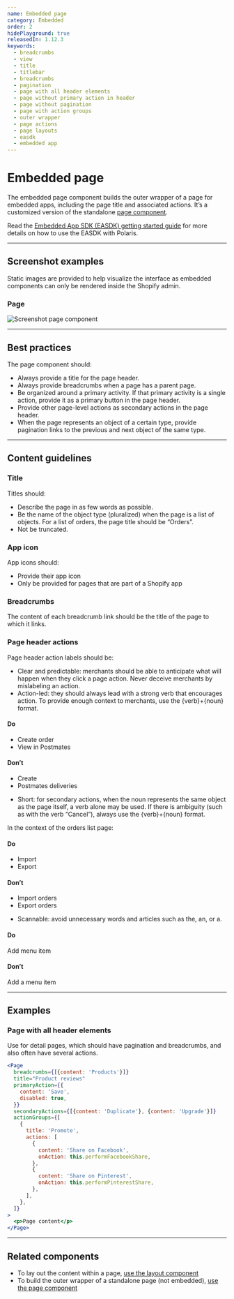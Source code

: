 ```yaml
---
name: Embedded page
category: Embedded
order: 2
hidePlayground: true
releasedIn: 1.12.3
keywords:
  - breadcrumbs
  - view
  - title
  - titlebar
  - breadcrumbs
  - pagination
  - page with all header elements
  - page without primary action in header
  - page without pagination
  - page with action groups
  - outer wrapper
  - page actions
  - page layouts
  - easdk
  - embedded app
---
```


# Embedded page

The embedded page component builds the outer wrapper of a page for embedded apps, including the page title and associated actions. It’s a customized version of the standalone [page component](https://polaris.shopify.com/components/structure/page#navigation).

Read the [Embedded App SDK (EASDK) getting started guide](https://github.com/Shopify/polaris/blob/master/documentation/Embedded%20apps.md) for more details on how to use the EASDK with Polaris.

---

## Screenshot examples

Static images are provided to help visualize the interface as embedded components can only be rendered inside the Shopify admin.

### Page

![Screenshot page component](embedded/page/page.jpg)

---

## Best practices

The page component should:

- Always provide a title for the page header.
- Always provide breadcrumbs when a page has a parent page.
- Be organized around a primary activity. If that primary activity is a single action, provide it as a primary button in the page header.
- Provide other page-level actions as secondary actions in the page header.
- When the page represents an object of a certain type, provide pagination links to the previous and next object of the same type.

---

## Content guidelines

### Title

Titles should:

- Describe the page in as few words as possible.
- Be the name of the object type (pluralized) when the page is a list of objects. For a list of orders, the page title should be “Orders”.
- Not be truncated.

### App icon

App icons should:

- Provide their app icon
- Only be provided for pages that are part of a Shopify app

### Breadcrumbs

The content of each breadcrumb link should be the title of the page to which it links.

### Page header actions

Page header action labels should be:

- Clear and predictable: merchants should be able to anticipate what will
  happen when they click a page action. Never deceive merchants by mislabeling an action.
- Action-led: they should always lead with a strong verb that encourages
  action. To provide enough context to merchants, use the {verb}+{noun} format.

<!-- usagelist -->

#### Do

- Create order
- View in Postmates

#### Don’t

- Create
- Postmates deliveries

<!-- end -->

- Short: for secondary actions, when the noun represents the same object as
  the page itself, a verb alone may be used. If there is ambiguity (such as
  with the verb “Cancel”), always use the {verb}+{noun} format.

In the context of the orders list page:

<!-- usagelist -->

#### Do

- Import
- Export

#### Don’t

- Import orders
- Export orders

<!-- end -->

- Scannable: avoid unnecessary words and articles such as the, an, or a.

<!-- usageblock -->

#### Do

Add menu item

#### Don’t

Add a menu item

<!-- end -->

---

## Examples

### Page with all header elements

Use for detail pages, which should have pagination and breadcrumbs, and also often have several actions.

```jsx
<Page
  breadcrumbs={[{content: 'Products'}]}
  title="Product reviews"
  primaryAction={{
    content: 'Save',
    disabled: true,
  }}
  secondaryActions={[{content: 'Duplicate'}, {content: 'Upgrade'}]}
  actionGroups={[
    {
      title: 'Promote',
      actions: [
        {
          content: 'Share on Facebook',
          onAction: this.performFacebookShare,
        },
        {
          content: 'Share on Pinterest',
          onAction: this.performPinterestShare,
        },
      ],
    },
  ]}
>
  <p>Page content</p>
</Page>
```

---

## Related components

- To lay out the content within a page, [use the layout component](/components/structure/layout)
- To build the outer wrapper of a standalone page (not embedded), [use the page component](https://polaris.shopify.com/components/structure/page#navigation)
